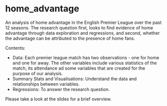 # home_advantage

An analysis of home advantage in the English Premier League over the past 12 seasons. The research question first, looks to find evidence of home advantage through data exploration and regressions, and second, whether the advantage can be attributed to the presence of home fans.  

Contents:

- Data: Each premier league match has two observations - one for home and one for away. The other variables include various statistics of the match, its attendance ad some variables that are created for the purpose of our analysis.
- Summary Stats and Visualisations: Understand the data and relationships between variables.
- Regressions: To answer the research question.

Please take a look at the slides for a brief overview.
